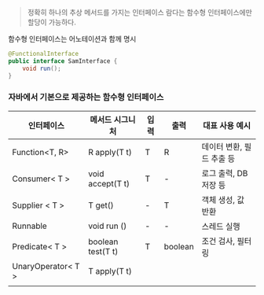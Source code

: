> 정확히 하나의 추상 메서드를 가지는 인터페이스
> 람다는 함수형 인터페이스에만 할당이 가능하다.

함수형 인터페이스는 어노테이션과 함께 명시

```java
@FunctionalInterface
public interface SamInterface {
	void run();
}
```

### 자바에서 기본으로 제공하는 함수형 인터페이스 
| 인터페이스              | 메서드 시그니처          | 입력  | 출력      | 대표 사용 예시        |
| ------------------ | ----------------- | --- | ------- | --------------- |
| Function<T, R>     | R apply(T t)      | T   | R       | 데이터 변환, 필드 추출 등 |
| Consumer< T >      | void accept(T t)  | T   | -       | 로그 출력, DB 저장 등  |
| Supplier < T >     | T get()           | -   | T       | 객체 생성, 값 반환     |
| Runnable           | void run ()       | -   | -       | 스레드 실행          |
| Predicate< T >     | boolean test(T t) | T   | boolean | 조건 검사, 필터링      |
| UnaryOperator< T > | T apply(T t)      |     |         |                 |
|                    |                   |     |         |                 |

